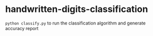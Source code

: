 # handwritten-digits-classification

`python classify.py` to run the classification algorithm and generate accuracy report
